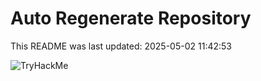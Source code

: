 # Auto Regenerate Repository

This README was last updated: 2025-05-02 11:42:53

 ![TryHackMe](https://tryhackme.com/badge/533634)